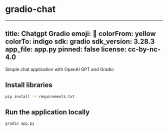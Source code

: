 # gradio-chat

---

title: Chatgpt Gradio
emoji: 👀
colorFrom: yellow
colorTo: indigo
sdk: gradio
sdk_version: 3.28.3
app_file: app.py
pinned: false
license: cc-by-nc-4.0
---

Simple chat application with OpenAI GPT and Gradio

## Install libraries

```bash
pip install -r requirements.txt
```

## Run the application locally

```bash
gradio app.py
```